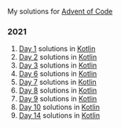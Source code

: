 My solutions for [Advent of Code](https://adventofcode.com/)

### 2021

1. [Day 1](https://adventofcode.com/2021/day/1) solutions in [Kotlin](2021/day_1)
2. [Day 2](https://adventofcode.com/2021/day/2) solutions in [Kotlin](2021/day_2)
3. [Day 3](https://adventofcode.com/2021/day/3) solutions in [Kotlin](2021/day_3)
3. [Day 6](https://adventofcode.com/2021/day/6) solutions in [Kotlin](2021/day_6)
4. [Day 7](https://adventofcode.com/2021/day/7) solutions in [Kotlin](2021/day_7)
5. [Day 8](https://adventofcode.com/2021/day/8) solutions in [Kotlin](2021/day_8)
6. [Day 9](https://adventofcode.com/2021/day/9) solutions in [Kotlin](2021/day_9)
7. [Day 10](https://adventofcode.com/2021/day/10) solutions in [Kotlin](2021/day_10)
8. [Day 14](https://adventofcode.com/2021/day/14) solutions in [Kotlin](2021/day_14)